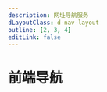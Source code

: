 ```yaml
---
description: 网址导航服务
dLayoutClass: d-nav-layout
outline: [2, 3, 4]
editLink: false
---
```


# 前端导航

<script setup>
import NAV_DATA from './.vitepress/configJson/nav.json'
</script>

<DNavLinks v-for="(value, key) in NAV_DATA" :title="key" :items="value" />

<style src="./.vitepress/vitepress/styles/nav/index.scss"></style>
